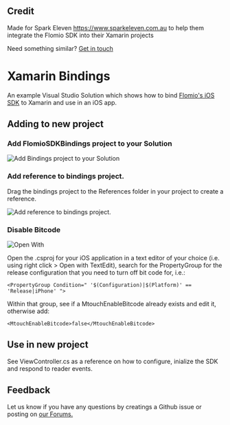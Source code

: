 ## Credit

Made for Spark Eleven https://www.sparkeleven.com.au to help them integrate the Flomio SDK into their Xamarin projects

Need something similar? [Get in touch](https://flomio.com/shop/apps/flomio-service-instantly-support-your-needs/)

# Xamarin Bindings

An example Visual Studio Solution which shows how to bind [Flomio's iOS SDK](https://github.com/flomio/flomio-sdk-ios) to Xamarin and use in an iOS app. 

## Adding to new project

### Add FlomioSDKBindings project to your Solution

![Add Bindings project to your Solution](https://user-images.githubusercontent.com/8557070/44673597-e9ecfd00-aa23-11e8-94ba-292e94d0f4ce.png)

### Add reference to bindings project.

Drag the bindings project to the References folder in your project to create a reference.

![Add reference to bindings project.](https://user-images.githubusercontent.com/8557070/44673595-e9ecfd00-aa23-11e8-8e63-0f178323984d.png)

### Disable Bitcode

![Open With](https://user-images.githubusercontent.com/8557070/44673596-e9ecfd00-aa23-11e8-95ed-7780cdb59fa5.png)

Open the .csproj for your iOS application in a text editor of your choice (i.e. using right click > Open with TextEdit), search for the PropertyGroup for the release configuration that you need to turn off bit code for, i.e.:

`<PropertyGroup Condition=" '$(Configuration)|$(Platform)' == 'Release|iPhone' ">`

Within that group, see if a MtouchEnableBitcode already exists and edit it, otherwise add:

`<MtouchEnableBitcode>false</MtouchEnableBitcode>`

## Use in new project

See ViewController.cs as a reference on how to configure, inialize the SDK and respond to reader events.

## Feedback 

Let us know if you have any questions by creatings a Github issue or posting on [our Forums.](https://flomio.com/forums/forum/ask-the-flomies/)
